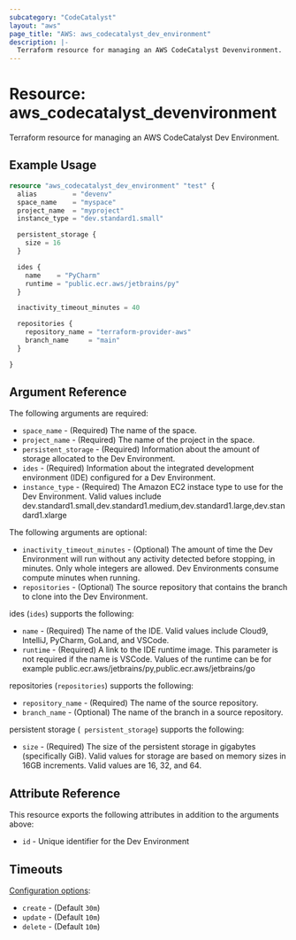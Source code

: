 ```yaml
---
subcategory: "CodeCatalyst"
layout: "aws"
page_title: "AWS: aws_codecatalyst_dev_environment"
description: |-
  Terraform resource for managing an AWS CodeCatalyst Devenvironment.
---
```

# Resource: aws_codecatalyst_devenvironment

Terraform resource for managing an AWS CodeCatalyst Dev Environment.

## Example Usage

```terraform
resource "aws_codecatalyst_dev_environment" "test" {
  alias         = "devenv"
  space_name    = "myspace"
  project_name  = "myproject"
  instance_type = "dev.standard1.small"

  persistent_storage {
    size = 16
  }

  ides {
    name    = "PyCharm"
    runtime = "public.ecr.aws/jetbrains/py"
  }

  inactivity_timeout_minutes = 40

  repositories {
    repository_name = "terraform-provider-aws"
    branch_name     = "main"
  }

}
```

## Argument Reference

The following arguments are required:

* `space_name` - (Required) The name of the space.
* `project_name` - (Required) The name of the project in the space.
* `persistent_storage` - (Required) Information about the amount of storage allocated to the Dev Environment.
* `ides` - (Required) Information about the integrated development environment (IDE) configured for a Dev Environment.
* `instance_type` - (Required) The Amazon EC2 instace type to use for the Dev Environment. Valid values include dev.standard1.small,dev.standard1.medium,dev.standard1.large,dev.standard1.xlarge

The following arguments are optional:

* `inactivity_timeout_minutes` - (Optional) The amount of time the Dev Environment will run without any activity detected before stopping, in minutes. Only whole integers are allowed. Dev Environments consume compute minutes when running.
* `repositories` - (Optional) The source repository that contains the branch to clone into the Dev Environment.

ides (`ides`) supports the following:

* `name` - (Required) The name of the IDE. Valid values include Cloud9, IntelliJ, PyCharm, GoLand, and VSCode.
* `runtime` - (Required) A link to the IDE runtime image. This parameter is not required if the name is VSCode. Values of the runtime can be for example public.ecr.aws/jetbrains/py,public.ecr.aws/jetbrains/go

repositories (`repositories`) supports the following:

* `repository_name` - (Required) The name of the source repository.
* `branch_name` - (Optional) The name of the branch in a source repository.

persistent storage (` persistent_storage`) supports the following:

* `size` - (Required) The size of the persistent storage in gigabytes (specifically GiB). Valid values for storage are based on memory sizes in 16GB increments. Valid values are 16, 32, and 64.

## Attribute Reference

This resource exports the following attributes in addition to the arguments above:

* `id` - Unique identifier for the Dev Environment

## Timeouts

[Configuration options](https://developer.hashicorp.com/terraform/language/resources/syntax#operation-timeouts):

- `create` - (Default `30m`)
- `update` - (Default `10m`)
- `delete` - (Default `10m`)
